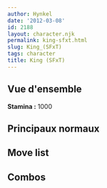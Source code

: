 ```yaml
---
author: Hynkel
date: '2012-03-08'
id: 2188
layout: character.njk
permalink: king-sfxt.html
slug: King_(SFxT)
tags: character
title: King (SFxT)
---
```


## Vue d'ensemble

**Stamina :** 1000

## Principaux normaux

## Move list

## Combos